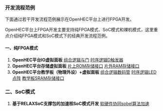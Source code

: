 ### 开发流程范例

下面通过若干开发流程范例展示在OpenHEC平台上进行FPGA开发。

OpenHEC平台上FPGA开发主要支持纯FPGA模式、SoC模式和裸机模式，这里重点介绍纯FPGA模式和SoC模式下的经典开发流程范例。

#### 一、纯FPGA模式

1. **OpenHEC平台IO虚拟面板**
   [组合逻辑与门](http://www.iopenhec.com/#!/experiment/000020170401000000000006)
   [时序逻辑D触发器](http://www.iopenhec.com/#!/experiment/000020170413000000000002)
2. **OpenHEC平台存储虚拟面板**
   [片上ROM存储接口](http://www.iopenhec.com/#!/experiment/000020170413000000000004)
   [片外RAM存储接口](http://www.iopenhec.com/#!/experiment/000020170413000000000005)
3. **OpenHEC平台教学板（物理外设）+虚拟面板**
   [组合逻辑数码管](http://www.iopenhec.com/#!/experiment/000020170405000000000089)
   [时序逻辑LED点阵](http://www.iopenhec.com/#!/experiment/000020170413000000000003)
   [教学板SRAM存储接口](http://www.iopenhec.com/#!/experiment/000020170413000000000006)

### 二、SoC模式

1. **基于RELAXSoC支撑包的加速核SoC模式开发**
   [软硬件协同sobel算法加速](http://www.iopenhec.com/#!/experiment/000020170417000000000004)

### 



